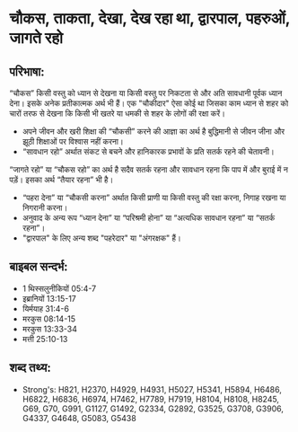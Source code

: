 # चौकस, ताकता, देखा, देख रहा था, द्वारपाल, पहरुओं, जागते रहो # 

## परिभाषा: ##

“चौकस” किसी वस्तु को ध्यान से देखना या किसी वस्तु पर निकटता से और अति सावधानी पूर्वक ध्यान देना। इसके अनेक प्रतीकात्मक अर्थ भी हैं। एक "चौकीदार" ऐसा कोई था जिसका काम ध्यान से शहर को चारों तरफ से देखना कि किसी भी खतरे या धमकी से शहर के लोगों की रक्षा करें।

* अपने जीवन और खरी शिक्षा की “चौकसी” करने की आज्ञा का अर्थ है बुद्धिमानी से जीवन जीना और झूठी शिक्षाओं पर विश्वास नहीं करना।
* “सावधान रहो” अर्थात संकट से बचने और हानिकारक प्रभावों के प्रति सतर्क रहने की चेतावनी।

“जागते रहो” या “चौकस रहो” का अर्थ है सदैव सतर्क रहना और सावधान रहना कि पाप में और बुराई में न पड़ें। इसका अर्थ “तैयार रहना” भी है।

* “पहरा देना” या “चौकसी करना” अर्थात किसी प्राणी या किसी वस्तु की रक्षा करना, निगाह रखना या निगरानी करना।
* अनुवाद के अन्य रूप “ध्यान देना” या “परिश्रमी होना” या “अत्यधिक सावधान रहना” या “सतर्क रहना”।
* "द्वारपाल" के लिए अन्य शब्द "पहरेदार" या "अंगरक्षक" हैं।

## बाइबल सन्दर्भ: ##

* 1 थिस्सलुनीकियों 05:4-7
* इब्रानियों 13:15-17
* यिर्मयाह 31:4-6
* मरकुस 08:14-15
* मरकुस 13:33-34
* मत्ती 25:10-13

## शब्द तथ्य: ##

* Strong's: H821, H2370, H4929, H4931, H5027, H5341, H5894, H6486, H6822, H6836, H6974, H7462, H7789, H7919, H8104, H8108, H8245, G69, G70, G991, G1127, G1492, G2334, G2892, G3525, G3708, G3906, G4337, G4648, G5083, G5438
